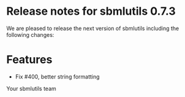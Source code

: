 # Release notes for sbmlutils 0.7.3

We are pleased to release the next version of sbmlutils including the 
following changes:

# Features
- Fix #400, better string formatting

Your sbmlutils team
